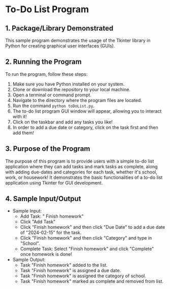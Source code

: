 # To-Do List Program

## 1. Package/Library Demonstrated
This sample program demonstrates the usage of the Tkinter library in Python for creating graphical user interfaces (GUIs).

## 2. Running the Program
To run the program, follow these steps:
1. Make sure you have Python installed on your system.
2. Clone or download the repository to your local machine.
3. Open a terminal or command prompt.
4. Navigate to the directory where the program files are located.
5. Run the command `python toDoList.py`.
6. The to-do list program GUI window will appear, allowing you to interact with it!
7. Click on the taskbar and add any tasks you like!
8. In order to add a due date or category, click on the task first and then add them! 

## 3. Purpose of the Program
The purpose of this program is to provide users with a simple to-do list application where they can add tasks and mark tasks as complete, along with adding due-dates and categories for each task, whether it's school, work, or housework! It demonstrates the basic functionalities of a to-do list application using Tkinter for GUI development.

## 4. Sample Input/Output
- Sample Input:
  - Add Task: " Finish homework"
  - Click "Add Task"
  - Click "Finish homework" and then click "Due Date" to add a due date of "2024-02-15" for the task.
  - Click "Finish homework" and then click "Category" and type in "School".
  - Complete Task: Select "Finish homework" and click "Complete" once homework is done!
- Sample Output:
  - Task "Finish homework" added to the list.
  - Task "Finish homework" is assigned a due date.
  - Task "Finish homework" is assigned the category of school.
  - Task "Finish homework" marked as complete and removed from list.

  
